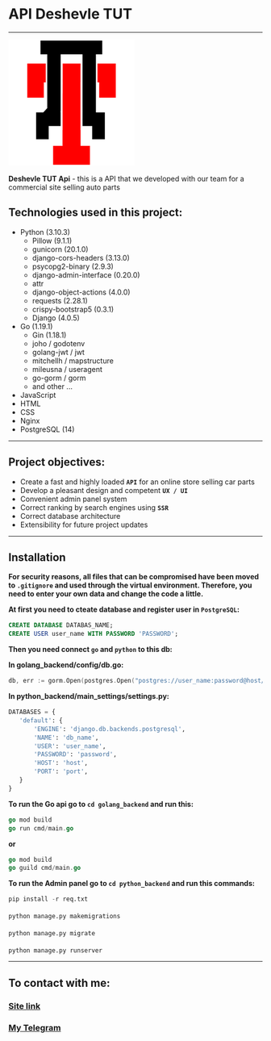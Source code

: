 # API Deshevle TUT
___

![Logo](https://github.com/ivanovamir/API-DT-on-Go-with-Gin/blob/main/python_backend/media/admin-interface/logo/logo.png)


**Deshevle TUT Api** - this is a API that we developed with our team for a commercial site selling auto parts

## Technologies used in this project:
- Python (3.10.3)
  - Pillow (9.1.1)
  - gunicorn (20.1.0)
  - django-cors-headers (3.13.0)
  - psycopg2-binary (2.9.3)
  - django-admin-interface (0.20.0)
  - attr
  - django-object-actions (4.0.0)
  - requests (2.28.1)
  - crispy-bootstrap5 (0.3.1)
  - Django (4.0.5)
- Go (1.19.1)
  - Gin (1.18.1)
  - joho / godotenv
  - golang-jwt / jwt
  - mitchellh / mapstructure
  - mileusna / useragent
  - go-gorm / gorm
  - and other ...
- JavaScript
- HTML
- CSS
- Nginx
- PostgreSQL (14)

___

## Project objectives:
+ Create a fast and highly loaded **`API`** for an online store selling car parts
+ Develop a pleasant design and competent **`UX / UI`**
+ Convenient admin panel system
+ Correct ranking by search engines using **`SSR`**
+ Correct database architecture
+ Extensibility for future project updates

___

## Installation

**For security reasons, all files that can be compromised have been moved to **`.gitignore`** and used through the virtual environment. Therefore, you need to enter your own data and change the code a little.**

**At first you need to cteate database and register user in `PostgreSQL`:**
```sql
CREATE DATABASE DATABAS_NAME;
CREATE USER user_name WITH PASSWORD 'PASSWORD';
```
**Then you need connect `go` and `python` to this db:**

**In golang_backend/config/db.go:**
```go
db, err := gorm.Open(postgres.Open("postgres://user_name:password@host/port")
```
**In python_backend/main_settings/settings.py:**
```python
DATABASES = {
   'default': {
       'ENGINE': 'django.db.backends.postgresql',
       'NAME': 'db_name',
       'USER': 'user_name',
       'PASSWORD': 'password',
       'HOST': 'host',
       'PORT': 'port',
   }
}
```

**To run the Go api go to `cd golang_backend` and run this:**
```go
go mod build
go run cmd/main.go
```
**or**
```go
go mod build
go guild cmd/main.go
```

**To run the Admin panel go to `cd python_backend` and run this commands:**
```python
pip install -r req.txt

python manage.py makemigrations

python manage.py migrate

python manage.py runserver
```
___

## To contact with me:

### [Site link](https://deshevle-tut.ru/)
### [My Telegram](https://t.me/amirich18)


